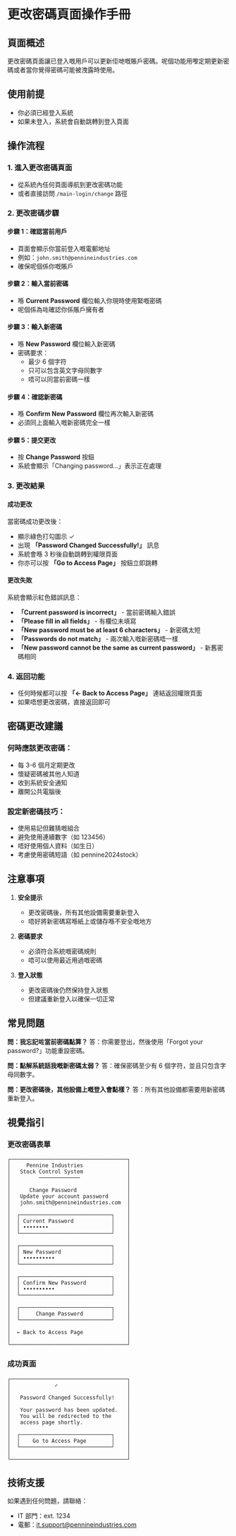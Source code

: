 # 更改密碼頁面操作手冊

## 頁面概述
更改密碼頁面讓已登入嘅用戶可以更新佢哋嘅賬戶密碼。呢個功能用嚟定期更新密碼或者當你覺得密碼可能被洩露時使用。

## 使用前提
- 你必須已經登入系統
- 如果未登入，系統會自動跳轉到登入頁面

## 操作流程

### 1. 進入更改密碼頁面
- 從系統內任何頁面導航到更改密碼功能
- 或者直接訪問 `/main-login/change` 路徑

### 2. 更改密碼步驟

#### 步驟 1：確認當前用戶
- 頁面會顯示你當前登入嘅電郵地址
- 例如：`john.smith@pennineindustries.com`
- 確保呢個係你嘅賬戶

#### 步驟 2：輸入當前密碼
- 喺 **Current Password** 欄位輸入你現時使用緊嘅密碼
- 呢個係為咗確認你係賬戶擁有者

#### 步驟 3：輸入新密碼
- 喺 **New Password** 欄位輸入新密碼
- 密碼要求：
  - 最少 6 個字符
  - 只可以包含英文字母同數字
  - 唔可以同當前密碼一樣

#### 步驟 4：確認新密碼
- 喺 **Confirm New Password** 欄位再次輸入新密碼
- 必須同上面輸入嘅新密碼完全一樣

#### 步驟 5：提交更改
- 按 **Change Password** 按鈕
- 系統會顯示「Changing password...」表示正在處理

### 3. 更改結果

#### 成功更改
當密碼成功更改後：
- 顯示綠色打勾圖示 ✓
- 出現 **「Password Changed Successfully!」** 訊息
- 系統會喺 3 秒後自動跳轉到權限頁面
- 你亦可以按 **「Go to Access Page」** 按鈕立即跳轉

#### 更改失敗
系統會顯示紅色錯誤訊息：
- **「Current password is incorrect」** - 當前密碼輸入錯誤
- **「Please fill in all fields」** - 有欄位未填寫
- **「New password must be at least 6 characters」** - 新密碼太短
- **「Passwords do not match」** - 兩次輸入嘅新密碼唔一樣
- **「New password cannot be the same as current password」** - 新舊密碼相同

### 4. 返回功能
- 任何時候都可以按 **「← Back to Access Page」** 連結返回權限頁面
- 如果唔想更改密碼，直接返回即可

## 密碼更改建議

### 何時應該更改密碼：
- 每 3-6 個月定期更改
- 懷疑密碼被其他人知道
- 收到系統安全通知
- 離開公共電腦後

### 設定新密碼技巧：
- 使用易記但難猜嘅組合
- 避免使用連續數字（如 123456）
- 唔好使用個人資料（如生日）
- 考慮使用密碼短語（如 pennine2024stock）

## 注意事項

1. **安全提示**
   - 更改密碼後，所有其他設備需要重新登入
   - 唔好將新密碼寫喺紙上或儲存喺不安全嘅地方

2. **密碼要求**
   - 必須符合系統嘅密碼規則
   - 唔可以使用最近用過嘅密碼

3. **登入狀態**
   - 更改密碼後仍然保持登入狀態
   - 但建議重新登入以確保一切正常

## 常見問題

**問：我忘記咗當前密碼點算？**
答：你需要登出，然後使用「Forgot your password?」功能重設密碼。

**問：點解系統話我嘅新密碼太弱？**
答：確保密碼至少有 6 個字符，並且只包含字母同數字。

**問：更改密碼後，其他設備上嘅登入會點樣？**
答：所有其他設備都需要用新密碼重新登入。

## 視覺指引

### 更改密碼表單
```
┌─────────────────────────────────────┐
│     Pennine Industries              │
│   Stock Control System              │
│         ─────────────               │
│                                     │
│      Change Password                │
│   Update your account password      │
│   john.smith@pennineindustries.com  │
│                                     │
│  ┌─────────────────────────────┐    │
│  │ Current Password            │    │
│  │ ••••••••                    │    │
│  └─────────────────────────────┘    │
│                                     │
│  ┌─────────────────────────────┐    │
│  │ New Password                │    │
│  │ ••••••••••                  │    │
│  └─────────────────────────────┘    │
│                                     │
│  ┌─────────────────────────────┐    │
│  │ Confirm New Password        │    │
│  │ ••••••••••                  │    │
│  └─────────────────────────────┘    │
│                                     │
│  ┌─────────────────────────────┐    │
│  │     Change Password         │    │
│  └─────────────────────────────┘    │
│                                     │
│  ← Back to Access Page              │
│                                     │
└─────────────────────────────────────┘
```

### 成功頁面
```
┌─────────────────────────────────────┐
│              ✓                      │
│                                     │
│   Password Changed Successfully!    │
│                                     │
│   Your password has been updated.   │
│   You will be redirected to the     │
│   access page shortly.              │
│                                     │
│  ┌─────────────────────────────┐    │
│  │    Go to Access Page        │    │
│  └─────────────────────────────┘    │
│                                     │
└─────────────────────────────────────┘
```

## 技術支援
如果遇到任何問題，請聯絡：
- IT 部門：ext. 1234
- 電郵：it.support@pennineindustries.com